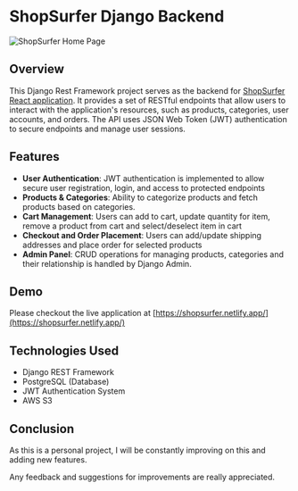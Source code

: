 # ShopSurfer Django Backend

![ShopSurfer Home Page](https://shopsurfer.s3.ap-south-1.amazonaws.com/screenshots/shopsurfer.png)

## Overview

This Django Rest Framework project serves as the backend for [ShopSurfer React application](https://github.com/nishantshetty92/shop-surfer-app). It provides a set of RESTful endpoints that allow users to interact with the application's resources, such as products, categories, user accounts, and orders. The API uses JSON Web Token (JWT) authentication to secure endpoints and manage user sessions.

## Features

- **User Authentication**: JWT authentication is implemented to allow secure user registration, login, and access to protected endpoints
- **Products & Categories**: Ability to categorize products and fetch products based on categories.
- **Cart Management**: Users can add to cart, update quantity for item, remove a product from cart and select/deselect item in cart
- **Checkout and Order Placement**: Users can add/update shipping addresses and place order for selected products
- **Admin Panel**: CRUD operations for managing products, categories and their relationship is handled by Django Admin.

## Demo

Please checkout the live application at [https://shopsurfer.netlify.app/](https://shopsurfer.netlify.app/)

## Technologies Used

- Django REST Framework
- PostgreSQL (Database)
- JWT Authentication System
- AWS S3

## Conclusion

As this is a personal project, I will be constantly improving on this and adding new features.

Any feedback and suggestions for improvements are really appreciated.
